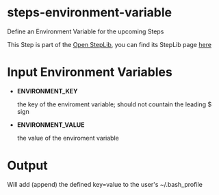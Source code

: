steps-environment-variable
==========================

Define an Environment Variable for the upcoming Steps

This Step is part of the [Open StepLib](http://www.steplib.com/), you can find its StepLib page [here](http://www.steplib.com/step/single-environment-variable)

# Input Environment Variables
- **ENVIRONMENT_KEY**

	the key of the enviroment variable; should not countain the leading $ sign
- **ENVIRONMENT_VALUE**

	the value of the enviroment variable

# Output
Will add (append) the defined key=value to the user's ~/.bash_profile
